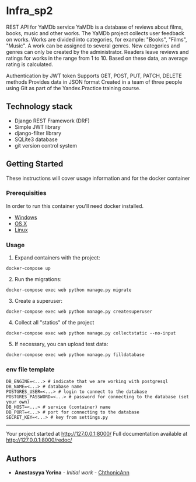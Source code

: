 # Infra_sp2

REST API for YaMDb service YaMDb is a database of reviews about films, books, music and other works. The YaMDb project collects user feedback on works. Works are divided into categories, for example: "Books", "Films", "Music". A work can be assigned to several genres. New categories and genres can only be created by the administrator. Readers leave reviews and ratings for works in the range from 1 to 10. Based on these data, an average rating is calculated.

Authentication by JWT token Supports GET, POST, PUT, PATCH, DELETE methods Provides data in JSON format Created in a team of three people using Git as part of the Yandex.Practice training course.

## Technology stack

- Django REST Framework (DRF)
- Simple JWT library
- django-filter library
- SQLite3 database
- git version control system

## Getting Started

These instructions will cover usage information and for the docker container 

### Prerequisities

In order to run this container you'll need docker installed.

* [Windows](https://docs.docker.com/windows/started)
* [OS X](https://docs.docker.com/mac/started/)
* [Linux](https://docs.docker.com/linux/started/)

### Usage

1) Expand containers with the project:
```
docker-compose up 
```
2) Run the migrations:
```
docker-compose exec web python manage.py migrate
```
3) Create a superuser:
```
docker-compose exec web python manage.py createsuperuser
```
4) Collect all "statics" of the project
```
docker-compose exec web python manage.py collectstatic --no-input
```
5) If necessary, you can upload test data:
```
docker-compose exec web python manage.py filldatabase
```

### env file template

```
DB_ENGINE=<...> # indicate that we are working with postgresql
DB_NAME=<...> # database name
POSTGRES_USER=<...> # login to connect to the database
POSTGRES_PASSWORD=<...> # password for connecting to the database (set your own)
DB_HOST=<...> # service (container) name
DB_PORT=<...> # port for connecting to the database
SECRET_KEY=<...> # key from settings.py
```

__________________________________
Your project started at http://127.0.0.1:8000/
Full documentation available at http://127.0.0.1:8000/redoc/

## Authors

* **Anastasyya Yorina** - *Initial work* - [ChthonicAnn](https://github.com/ChthonicAnn)

